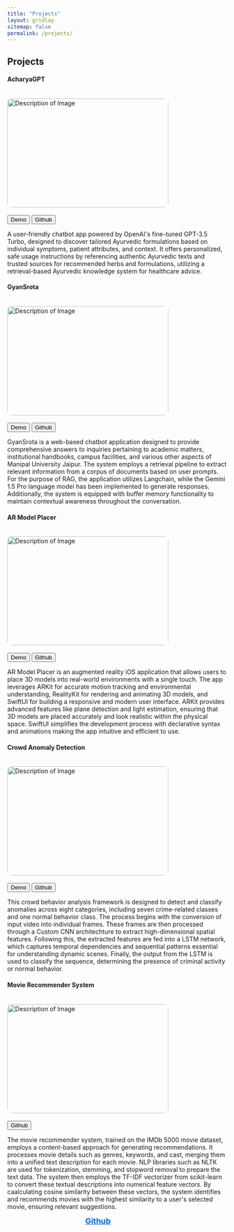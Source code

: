 ```yaml
---
title: "Projects"
layout: gridlay
sitemap: false
permalink: /projects/
---
```


<style>
img{
  border-radius: 10px;
}
iframe {
  width: 175px;
  display: inline;
  vertical-align:middle;
  <!-- margin-bottom:5px; -->
  <!-- margin-left:5px; -->
  <!-- border: 1px solid red; -->
}
.col-md-3 {
  margin:0;
  padding:0;
  margin-top:10px;
  margin-bottom:10px;
  display:block;
  overflow:hidden;
  text-align:center;
  display: table-cell;
  height: auto;
  float: none;
  background:white;
  border-radius:20px;
  <!-- border: 1px solid black; -->
}
</style>

## Projects

<div class="jumbotron">
<div class="row align-items-end">
<div class="col-md-12 col-sm-12">
<h4><b>AcharyaGPT</b></h4><br/>
<img src="Screen.jpg" alt="Description of Image" class="img-fluid rounded" style="width: 370px; height: 250px"><br/><br/>
<a href="https://youtu.be/98QBgZP21Jo" target="_blank"><button class="btn btn-success btn-sm">Demo</button></a>
<a href="https://github.com/ethedeltae/AcharyaGPT-iOS.git" target="_blank"><button class="btn btn-info btn-sm">Github</button></a>





A user-friendly chatbot app powered by OpenAI's fine-tuned GPT-3.5 Turbo, designed to discover tailored Ayurvedic formulations based on individual symptoms, patient attributes, and context. It offers personalized, safe usage instructions by referencing authentic Ayurvedic texts and trusted sources for recommended herbs and formulations, utilizing a retrieval-based Ayurvedic knowledge system for healthcare advice.


</div>
</div>
</div>

<div class="jumbotron">
<div class="row align-items-end">
<div class="col-md-12 col-sm-12">
<h4><b>GyanSrota</b></h4><br/>
<img src="3.jpg" alt="Description of Image" class="img-fluid rounded" style="width: 370px; height: 250px"><br/><br/>
<a href="https://youtu.be/1yG1GuNItuM" target="_blank"><button class="btn btn-success btn-sm">Demo</button></a>
<a href="https://github.com/ethedeltae/GyanSrota.git" target="_blank"><button class="btn btn-info btn-sm">Github</button></a>





GyanSrota is a web-based chatbot application designed to provide comprehensive answers to inquiries pertaining to academic matters, institutional handbooks, campus facilities, and various other aspects of Manipal University Jaipur. The system employs a retrieval pipeline to extract relevant information from a corpus of documents based on user prompts. For the purpose of RAG, the application utilizes Langchain, while the Gemini 1.5 Pro language model has been implemented to generate responses. Additionally, the system is equipped with buffer memory functionality to maintain contextual awareness throughout the conversation.

</div>
</div>
</div>

<div class="jumbotron">
<div class="row align-items-end">
<div class="col-md-12 col-sm-12">
<h4><b>AR Model Placer</b></h4><br/>
<img src="ar model placer (3).jpg" alt="Description of Image" class="img-fluid rounded" style="width: 370px; height: 250px"><br/><br/>
<a href="https://youtu.be/dDYtAQe9Upk" target="_blank"><button class="btn btn-success btn-sm">Demo</button></a>
<a href="https://github.com/ethedeltae/AR-Model-Placer-App.git" target="_blank"><button class="btn btn-info btn-sm">Github</button></a>





AR Model Placer is an augmented reality iOS application that allows users to place 3D models into real-world environments with a single touch. The app leverages ARKit for accurate motion tracking and environmental understanding, RealityKit for rendering and animating 3D models, and SwiftUI for building a responsive and modern user interface. ARKit provides advanced features like plane detection and light estimation, ensuring that 3D models are placed accurately and look realistic within the physical space. SwiftUI simplifies the development process with declarative syntax and animations making the app intuitive and efficient to use.

</div>
</div>
</div>

<div class="jumbotron">
<div class="row align-items-end">
<div class="col-md-12 col-sm-12">
<h4><b>Crowd Anomaly Detection</b></h4><br/>
<img src="Your paragraph text (1).jpg" alt="Description of Image" class="img-fluid rounded" style="width: 370px; height: 250px"><br/><br/>
<a href="https://youtu.be/Mco6q5Ct3oQ" target="_blank"><button class="btn btn-success btn-sm">Demo</button></a>
<a href="https://github.com/ethedeltae/Crowd-Anomaly-Detection.git" target="_blank"><button class="btn btn-info btn-sm">Github</button></a>





This crowd behavior analysis framework is designed to detect and classify anomalies across eight categories, including seven crime-related classes and one normal behavior class. The process begins with the conversion of input video into individual frames. These frames are then processed through a Custom CNN architechture to extract high-dimensional spatial features. Following this, the extracted features are fed into a LSTM network, which captures temporal dependencies and sequential patterns essential for understanding dynamic scenes. Finally, the output from the LSTM is used to classify the sequence, determining the presence of criminal activity or normal behavior.

</div>
</div>
</div>

<div class="jumbotron">
<div class="row align-items-end">
<div class="col-md-12 col-sm-12">
<h4><b>Movie Recommender System</b></h4><br/>
<img src="Movie Recommender System (1).jpg" alt="Description of Image" class="img-fluid rounded" style="width: 370px; height: 250px"><br/><br/>
<a href="https://github.com/ethedeltae/MovieRecommenderSystem.git" target="_blank"><button class="btn btn-info btn-sm">Github</button></a>






The movie recommender system, trained on the IMDb 5000 movie dataset, employs a content-based approach for generating recommendations. It processes movie details such as genres, keywords, and cast, merging them into a unified text description for each movie. NLP libraries such as NLTK are used for tokenization, stemming, and stopword removal to prepare the text data. The system then employs the TF-IDF vectorizer from scikit-learn to convert these textual descriptions into numerical feature vectors. By caalculating cosine similarity between these vectors, the system identifies and recommends movies with the highest similarity to a user's selected movie, ensuring relevant suggestions.

</div>
</div>
</div>

<style>
  .text-wrapper {
    color: white;
    font-weight: bold;
    font-size: large;
    padding-left: 5px;
  }
  .github-link {
    color: #0066cc;
    text-decoration: underline;
  }
  .github-link:hover {
    text-decoration: none;
  }
</style>
<span class="text-wrapper">
  ... more projects on 
  <a href="https://github.com/ethedeltae" class="github-link">Github</a>
</span>


